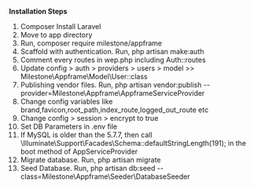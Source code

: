 <b>Installation Steps</b>

<ol>

<li>Composer Install Laravel</li>
<li>Move to app directory</li>
<li>Run, composer require milestone/appframe</li>
<li>Scaffold with authentication. Run, php artisan make:auth</li>
<li>Comment every routes in wep.php including Auth::routes</li>
<li>Update config > auth > providers > users > model >> Milestone\Appframe\Model\User::class </li>
<li>Publishing vendor files. Run, php artisan vendor:publish --provider=Milestone\Appframe\AppframeServiceProvider</li>
<li>Change config variables like brand,favicon,root_path,index_route,logged_out_route etc</li>
<li>Change config > session > encrypt to true</li>
<li>Set DB Parameters in .env file</li>
<li>If MySQL is older than the 5.7.7, then call \Illuminate\Support\Facades\Schema::defaultStringLength(191); in the boot method of AppServiceProvider</li>
<li>Migrate database. Run, php artisan migrate</li>
<li>Seed Database. Run, php artisan db:seed --class=Milestone\Appframe\Seeder\DatabaseSeeder</li>

</ol>
